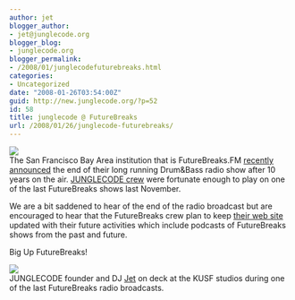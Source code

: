 ```yaml
---
author: jet
blogger_author:
- jet@junglecode.org
blogger_blog:
- junglecode.org
blogger_permalink:
- /2008/01/junglecodefuturebreaks.html
categories:
- Uncategorized
date: "2008-01-26T03:54:00Z"
guid: http://new.junglecode.org/?p=52
id: 58
title: junglecode @ FutureBreaks
url: /2008/01/26/junglecode-futurebreaks/
---
```


[![](http://www.junglecode.com/images/blog/futurebreaks_logo.jpg)](http://www.futurebreaks.fm/blog/junglecode-november-10th-2007/)  
The San Francisco Bay Area institution that is FutureBreaks.FM [recently announced](http://www.futurebreaks.fm/blog/) the end of their long running Drum&Bass radio show after 10 years on the air. [JUNGLECODE crew](http://www.futurebreaks.fm/blog/junglecode-november-10th-2007/) were fortunate enough to play on one of the last FutureBreaks shows last November.

We are a bit saddened to hear of the end of the radio broadcast but are encouraged to hear that the FutureBreaks crew plan to keep [their web site](http://www.futurebreaks.fm/blog/) updated with their future activities which include podcasts of FutureBreaks shows from the past and future.

Big Up FutureBreaks!

[![](http://www.junglecode.com/images/blog/jet_futurebreaks_thumb.jpg)](http://www.junglecode.com/images/blog/jet_futurebreaks.jpg)  
JUNGLECODE founder and DJ [Jet](http://www.myspace.com/jethrovillegas) on deck at the KUSF studios during one of the last FutureBreaks radio broadcasts.